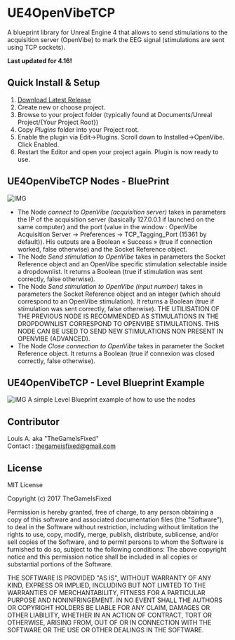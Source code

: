 # UE4OpenVibeTCP
A blueprint library for Unreal Engine 4 that allows to send stimulations to the acquisition server (OpenVibe) to mark the EEG signal (stimulations are sent using TCP sockets).

**Last updated for 4.16!**

## Quick Install & Setup ##

 1.	[Download Latest Release](https://github.com/TheGameIsFixed/UE4OpenVibeTCP/releases)
 2.	Create new or choose project.
 3.	Browse to your project folder (typically found at Documents/Unreal Project/{Your Project Root})
 4.	Copy *Plugins* folder into your Project root.
 5.	Enable the plugin via Edit->Plugins. Scroll down to Installed->OpenVibe. Click Enabled.
 6.	Restart the Editor and open your project again. Plugin is now ready to use.


## UE4OpenVibeTCP Nodes - BluePrint 

![IMG](http://i.imgur.com/JkGwt4v.png)

 - The Node *connect to OpenVibe (acquisition server)* takes in parameters the IP of the acquisition server (basically 127.0.0.1 if launched on the same computer) and the port (value in the window : OpenVibe Acquisition Server -> Preferences -> TCP_Tagging_Port (15361 by default)). His outputs are a Boolean « Success » (true if connection worked, false otherwise) and the Socket Reference object.  
 - The Node *Send stimulation to OpenVibe* takes in parameters the Socket Reference object and an OpenVibe specific stimulation selectable inside a dropdownlist. It returns a Boolean (true if stimulation was sent correctly, false otherwise).  
 - The Node *Send stimulation to OpenVibe (input number)* takes in parameters the Socket Reference object and an integer (which should correspond to an OpenVibe stimulation). It returns a Boolean (true if stimulation was sent correctly, false otherwise). THE UTILISATION OF THE PREVIOUS NODE IS RECOMMENDED AS STIMULATIONS IN THE DROPDOWNLIST CORRESPOND TO OPENVIBE STIMULATIONS. THIS NODE CAN BE USED TO SEND NEW STIMULATIONS NON PRESENT IN OPENVIBE (ADVANCED).  
 - The Node *Close connection to OpenVibe* takes in parameter the Socket Reference object. It returns a Boolean (true if connexion was closed correctly, false otherwise).

## UE4OpenVibeTCP - Level Blueprint Example

![IMG](http://i.imgur.com/gL6omMZ.png)
A simple Level Blueprint example of how to use the nodes

## Contributor

Louis A. aka "TheGameIsFixed"  
Contact : thegameisfixed@gmail.com

## License

MIT License

Copyright (c) 2017 TheGameIsFixed

Permission is hereby granted, free of charge, to any person obtaining a copy of this software and associated documentation files (the "Software"), to deal in the Software without restriction, including without limitation the rights to use, copy, modify, merge, publish, distribute, sublicense, and/or sell copies of the Software, and to permit persons to whom the Software is furnished to do so, subject to the following conditions:
The above copyright notice and this permission notice shall be included in all copies or substantial portions of the Software.

THE SOFTWARE IS PROVIDED "AS IS", WITHOUT WARRANTY OF ANY KIND, EXPRESS OR IMPLIED, INCLUDING BUT NOT LIMITED TO THE WARRANTIES OF MERCHANTABILITY, FITNESS FOR A PARTICULAR PURPOSE AND NONINFRINGEMENT. IN NO EVENT SHALL THE AUTHORS OR COPYRIGHT HOLDERS BE LIABLE FOR ANY CLAIM, DAMAGES OR OTHER LIABILITY, WHETHER IN AN ACTION OF CONTRACT, TORT OR OTHERWISE, ARISING FROM, OUT OF OR IN CONNECTION WITH THE SOFTWARE OR THE USE OR OTHER DEALINGS IN THE SOFTWARE.

